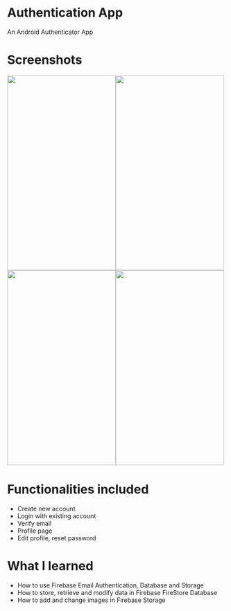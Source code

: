# Authentication App

An Android Authenticator App

# Screenshots 
<img src="https://user-images.githubusercontent.com/17895267/87057897-55e34380-c1ff-11ea-8ab6-3c01a738addd.png" width="250" height="450"><img src="https://user-images.githubusercontent.com/17895267/87057898-567bda00-c1ff-11ea-87c4-0f77baaf3572.png" width="250" height="450"><img src="https://user-images.githubusercontent.com/17895267/87057900-57147080-c1ff-11ea-9097-83c5698d065a.png" width="250" height="450"><img src="https://user-images.githubusercontent.com/17895267/87057902-57ad0700-c1ff-11ea-8cee-db3c7c0b08f8.png" width="250" height="450">

# Functionalities included
* Create new account
* Login with existing account
* Verify email
* Profile page
* Edit profile, reset password

# What I learned
* How to use Firebase Email Authentication, Database and Storage
* How to store, retrieve and modify data in Firebase FireStore Database
* How to add and change images in Firebase Storage
